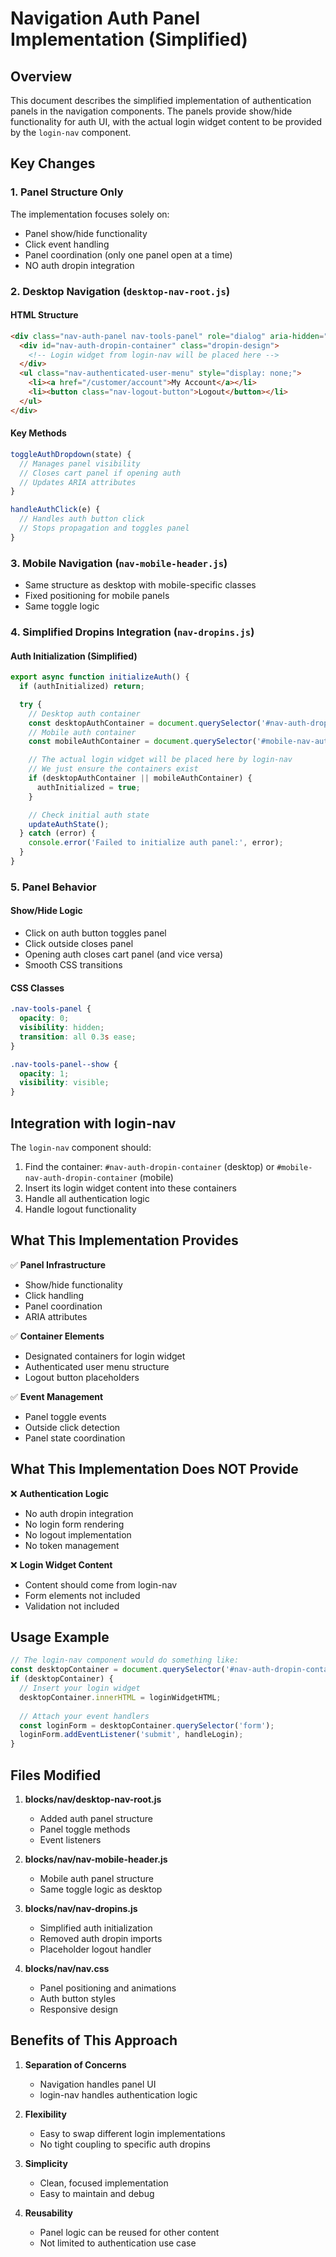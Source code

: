 # Navigation Auth Panel Implementation (Simplified)

## Overview
This document describes the simplified implementation of authentication panels in the navigation components. The panels provide show/hide functionality for auth UI, with the actual login widget content to be provided by the `login-nav` component.

## Key Changes

### 1. Panel Structure Only
The implementation focuses solely on:
- Panel show/hide functionality
- Click event handling
- Panel coordination (only one panel open at a time)
- NO auth dropin integration

### 2. Desktop Navigation (`desktop-nav-root.js`)

#### HTML Structure
```html
<div class="nav-auth-panel nav-tools-panel" role="dialog" aria-hidden="true" id="nav-auth-modal">
  <div id="nav-auth-dropin-container" class="dropin-design">
    <!-- Login widget from login-nav will be placed here -->
  </div>
  <ul class="nav-authenticated-user-menu" style="display: none;">
    <li><a href="/customer/account">My Account</a></li>
    <li><button class="nav-logout-button">Logout</button></li>
  </ul>
</div>
```

#### Key Methods
```javascript
toggleAuthDropdown(state) {
  // Manages panel visibility
  // Closes cart panel if opening auth
  // Updates ARIA attributes
}

handleAuthClick(e) {
  // Handles auth button click
  // Stops propagation and toggles panel
}
```

### 3. Mobile Navigation (`nav-mobile-header.js`)
- Same structure as desktop with mobile-specific classes
- Fixed positioning for mobile panels
- Same toggle logic

### 4. Simplified Dropins Integration (`nav-dropins.js`)

#### Auth Initialization (Simplified)
```javascript
export async function initializeAuth() {
  if (authInitialized) return;

  try {
    // Desktop auth container
    const desktopAuthContainer = document.querySelector('#nav-auth-dropin-container');
    // Mobile auth container
    const mobileAuthContainer = document.querySelector('#mobile-nav-auth-dropin-container');

    // The actual login widget will be placed here by login-nav
    // We just ensure the containers exist
    if (desktopAuthContainer || mobileAuthContainer) {
      authInitialized = true;
    }

    // Check initial auth state
    updateAuthState();
  } catch (error) {
    console.error('Failed to initialize auth panel:', error);
  }
}
```

### 5. Panel Behavior

#### Show/Hide Logic
- Click on auth button toggles panel
- Click outside closes panel
- Opening auth closes cart panel (and vice versa)
- Smooth CSS transitions

#### CSS Classes
```css
.nav-tools-panel {
  opacity: 0;
  visibility: hidden;
  transition: all 0.3s ease;
}

.nav-tools-panel--show {
  opacity: 1;
  visibility: visible;
}
```

## Integration with login-nav

The `login-nav` component should:
1. Find the container: `#nav-auth-dropin-container` (desktop) or `#mobile-nav-auth-dropin-container` (mobile)
2. Insert its login widget content into these containers
3. Handle all authentication logic
4. Handle logout functionality

## What This Implementation Provides

✅ **Panel Infrastructure**
- Show/hide functionality
- Click handling
- Panel coordination
- ARIA attributes

✅ **Container Elements**
- Designated containers for login widget
- Authenticated user menu structure
- Logout button placeholders

✅ **Event Management**
- Panel toggle events
- Outside click detection
- Panel state coordination

## What This Implementation Does NOT Provide

❌ **Authentication Logic**
- No auth dropin integration
- No login form rendering
- No logout implementation
- No token management

❌ **Login Widget Content**
- Content should come from login-nav
- Form elements not included
- Validation not included

## Usage Example

```javascript
// The login-nav component would do something like:
const desktopContainer = document.querySelector('#nav-auth-dropin-container');
if (desktopContainer) {
  // Insert your login widget
  desktopContainer.innerHTML = loginWidgetHTML;
  
  // Attach your event handlers
  const loginForm = desktopContainer.querySelector('form');
  loginForm.addEventListener('submit', handleLogin);
}
```

## Files Modified

1. **blocks/nav/desktop-nav-root.js**
   - Added auth panel structure
   - Panel toggle methods
   - Event listeners

2. **blocks/nav/nav-mobile-header.js**
   - Mobile auth panel structure
   - Same toggle logic as desktop

3. **blocks/nav/nav-dropins.js**
   - Simplified auth initialization
   - Removed auth dropin imports
   - Placeholder logout handler

4. **blocks/nav/nav.css**
   - Panel positioning and animations
   - Auth button styles
   - Responsive design

## Benefits of This Approach

1. **Separation of Concerns**
   - Navigation handles panel UI
   - login-nav handles authentication logic

2. **Flexibility**
   - Easy to swap different login implementations
   - No tight coupling to specific auth dropins

3. **Simplicity**
   - Clean, focused implementation
   - Easy to maintain and debug

4. **Reusability**
   - Panel logic can be reused for other content
   - Not limited to authentication use case